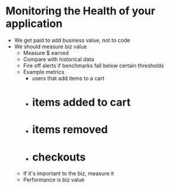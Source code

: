 # Monitoring the Health of your application

- We get paid to add business value, not to code
- We should measure biz value
  - Measure $ earned
  - Compare with historical data
  - Fire off alerts if benchmarks fall below certain thresholds
  - Example metrics
    - users that add items to a cart
    - # items added to cart
    - # items removed
    - # checkouts
  - If it's important to the biz, measure it
  - Performance is biz value

